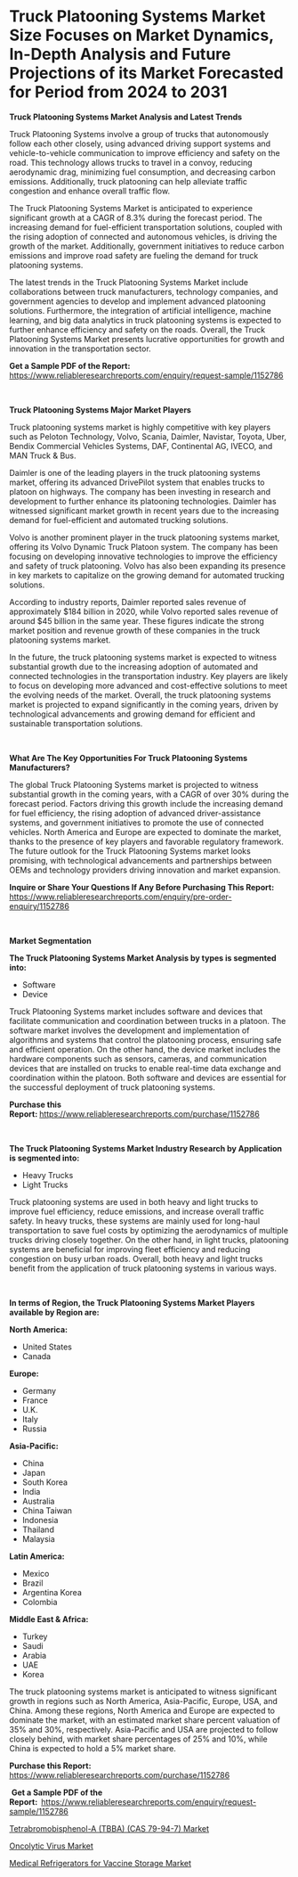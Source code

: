 <p><h1>Truck Platooning Systems Market Size Focuses on Market Dynamics, In-Depth Analysis and Future Projections of its Market Forecasted for Period from 2024 to 2031</h1></p><p><strong>Truck Platooning Systems Market Analysis and Latest Trends</strong></p>
<p><p>Truck Platooning Systems involve a group of trucks that autonomously follow each other closely, using advanced driving support systems and vehicle-to-vehicle communication to improve efficiency and safety on the road. This technology allows trucks to travel in a convoy, reducing aerodynamic drag, minimizing fuel consumption, and decreasing carbon emissions. Additionally, truck platooning can help alleviate traffic congestion and enhance overall traffic flow.</p><p>The Truck Platooning Systems Market is anticipated to experience significant growth at a CAGR of 8.3% during the forecast period. The increasing demand for fuel-efficient transportation solutions, coupled with the rising adoption of connected and autonomous vehicles, is driving the growth of the market. Additionally, government initiatives to reduce carbon emissions and improve road safety are fueling the demand for truck platooning systems.</p><p>The latest trends in the Truck Platooning Systems Market include collaborations between truck manufacturers, technology companies, and government agencies to develop and implement advanced platooning solutions. Furthermore, the integration of artificial intelligence, machine learning, and big data analytics in truck platooning systems is expected to further enhance efficiency and safety on the roads. Overall, the Truck Platooning Systems Market presents lucrative opportunities for growth and innovation in the transportation sector.</p></p>
<p><strong>Get a Sample PDF of the Report:&nbsp;</strong> <a href="https://www.reliableresearchreports.com/enquiry/request-sample/1152786">https://www.reliableresearchreports.com/enquiry/request-sample/1152786</a></p>
<p>&nbsp;</p>
<p><strong>Truck Platooning Systems Major Market Players</strong></p>
<p><p>Truck platooning systems market is highly competitive with key players such as Peloton Technology, Volvo, Scania, Daimler, Navistar, Toyota, Uber, Bendix Commercial Vehicles Systems, DAF, Continental AG, IVECO, and MAN Truck & Bus.</p><p>Daimler is one of the leading players in the truck platooning systems market, offering its advanced DrivePilot system that enables trucks to platoon on highways. The company has been investing in research and development to further enhance its platooning technologies. Daimler has witnessed significant market growth in recent years due to the increasing demand for fuel-efficient and automated trucking solutions.</p><p>Volvo is another prominent player in the truck platooning systems market, offering its Volvo Dynamic Truck Platoon system. The company has been focusing on developing innovative technologies to improve the efficiency and safety of truck platooning. Volvo has also been expanding its presence in key markets to capitalize on the growing demand for automated trucking solutions.</p><p>According to industry reports, Daimler reported sales revenue of approximately $184 billion in 2020, while Volvo reported sales revenue of around $45 billion in the same year. These figures indicate the strong market position and revenue growth of these companies in the truck platooning systems market.</p><p>In the future, the truck platooning systems market is expected to witness substantial growth due to the increasing adoption of automated and connected technologies in the transportation industry. Key players are likely to focus on developing more advanced and cost-effective solutions to meet the evolving needs of the market. Overall, the truck platooning systems market is projected to expand significantly in the coming years, driven by technological advancements and growing demand for efficient and sustainable transportation solutions.</p></p>
<p>&nbsp;</p>
<p><strong>What Are The Key Opportunities For Truck Platooning Systems Manufacturers?</strong></p>
<p><p>The global Truck Platooning Systems market is projected to witness substantial growth in the coming years, with a CAGR of over 30% during the forecast period. Factors driving this growth include the increasing demand for fuel efficiency, the rising adoption of advanced driver-assistance systems, and government initiatives to promote the use of connected vehicles. North America and Europe are expected to dominate the market, thanks to the presence of key players and favorable regulatory framework. The future outlook for the Truck Platooning Systems market looks promising, with technological advancements and partnerships between OEMs and technology providers driving innovation and market expansion.</p></p>
<p><strong>Inquire or Share Your Questions If Any Before Purchasing This Report:</strong> <a href="https://www.reliableresearchreports.com/enquiry/pre-order-enquiry/1152786">https://www.reliableresearchreports.com/enquiry/pre-order-enquiry/1152786</a></p>
<p>&nbsp;</p>
<p><strong>Market Segmentation</strong></p>
<p><strong>The Truck Platooning Systems Market Analysis by types is segmented into:</strong></p>
<p><ul><li>Software</li><li>Device</li></ul></p>
<p><p>Truck Platooning Systems market includes software and devices that facilitate communication and coordination between trucks in a platoon. The software market involves the development and implementation of algorithms and systems that control the platooning process, ensuring safe and efficient operation. On the other hand, the device market includes the hardware components such as sensors, cameras, and communication devices that are installed on trucks to enable real-time data exchange and coordination within the platoon. Both software and devices are essential for the successful deployment of truck platooning systems.</p></p>
<p><strong>Purchase this Report:&nbsp;</strong><a href="https://www.reliableresearchreports.com/purchase/1152786">https://www.reliableresearchreports.com/purchase/1152786</a></p>
<p>&nbsp;</p>
<p><strong>The Truck Platooning Systems Market Industry Research by Application is segmented into:</strong></p>
<p><ul><li>Heavy Trucks</li><li>Light Trucks</li></ul></p>
<p><p>Truck platooning systems are used in both heavy and light trucks to improve fuel efficiency, reduce emissions, and increase overall traffic safety. In heavy trucks, these systems are mainly used for long-haul transportation to save fuel costs by optimizing the aerodynamics of multiple trucks driving closely together. On the other hand, in light trucks, platooning systems are beneficial for improving fleet efficiency and reducing congestion on busy urban roads. Overall, both heavy and light trucks benefit from the application of truck platooning systems in various ways.</p></p>
<p>&nbsp;</p>
<p><strong>In terms of Region, the Truck Platooning Systems Market Players available by Region are:</strong></p>
<p>
    <p> <strong> North America: </strong>
        <ul>
            <li>United States</li>
            <li>Canada</li>
        </ul>
        </p> 
    <p> <strong> Europe: </strong>
        <ul>
            <li>Germany</li>
            <li>France</li>
            <li>U.K.</li>
            <li>Italy</li>
            <li>Russia</li>
        </ul>
        </p> 
    <p> <strong> Asia-Pacific: </strong>
        <ul>
            <li>China</li>
            <li>Japan</li>
            <li>South Korea</li>
            <li>India</li>
            <li>Australia</li>
            <li>China Taiwan</li>
            <li>Indonesia</li>
            <li>Thailand</li>
            <li>Malaysia</li>
        </ul>
        </p> 
    <p> <strong> Latin America: </strong>
        <ul>
            <li>Mexico</li>
            <li>Brazil</li>
            <li>Argentina Korea</li>
            <li>Colombia</li>
        </ul>
        </p> 
    <p> <strong> Middle East & Africa: </strong>
        <ul>
            <li>Turkey</li>
            <li>Saudi</li>
            <li>Arabia</li>
            <li>UAE</li>
            <li>Korea</li>
        </ul>
    </p>
    </p>
<p><p>The truck platooning systems market is anticipated to witness significant growth in regions such as North America, Asia-Pacific, Europe, USA, and China. Among these regions, North America and Europe are expected to dominate the market, with an estimated market share percent valuation of 35% and 30%, respectively. Asia-Pacific and USA are projected to follow closely behind, with market share percentages of 25% and 10%, while China is expected to hold a 5% market share.</p></p>
<p><strong>Purchase this Report: </strong><a href="https://www.reliableresearchreports.com/purchase/1152786">https://www.reliableresearchreports.com/purchase/1152786</a></p>
<p>&nbsp;<strong>Get a Sample PDF of the Report:&nbsp;&nbsp;</strong><a href="https://www.reliableresearchreports.com/enquiry/request-sample/1152786">https://www.reliableresearchreports.com/enquiry/request-sample/1152786</a></p>
<p><strong></strong></p>
<p><p><a href="https://view.publitas.com/reportprime-1/tetrabromobisphenol-a-tbba-cas-79-94-7-market-research-report-forecasted-for-period-from-2023-2030-by-market-type-market-application-and-region/">Tetrabromobisphenol-A (TBBA) (CAS 79-94-7) Market</a></p><p><a href="https://view.publitas.com/reportprime-1/oncolytic-virus-market-size-global-industry-overview-market-segmentation-and-forecast-2023-to-2030/">Oncolytic Virus Market</a></p><p><a href="https://view.publitas.com/reportprime-1/medical-refrigerators-for-vaccine-storage-market-research-report-unlocks-analysis-on-the-market-financial-status-market-size-and-market-revenue-upto-2030/">Medical Refrigerators for Vaccine Storage Market</a></p></p>